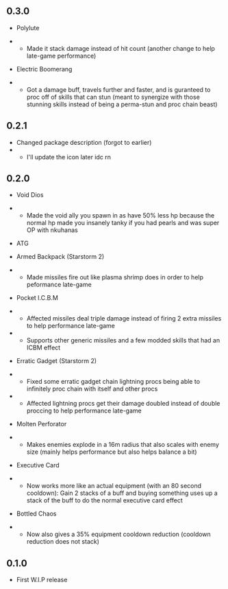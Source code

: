 ## 0.3.0

- Polylute
- - Made it stack damage instead of hit count (another change to help late-game performance)

- Electric Boomerang
- - Got a damage buff, travels further and faster, and is guranteed to proc off of skills that can stun (meant to synergize with those stunning skills instead of being a perma-stun and proc chain beast)

## 0.2.1

- Changed package description (forgot to earlier)
- - I'll update the icon later idc rn

## 0.2.0

- Void Dios
- - Made the void ally you spawn in as have 50% less hp because the normal hp made you insanely tanky if you had pearls and was super OP with nkuhanas

- ATG
- Armed Backpack (Starstorm 2)
- - Made missiles fire out like plasma shrimp does in order to help peformance late-game

- Pocket I.C.B.M
- - Affected missiles deal triple damage instead of firing 2 extra missiles to help performance late-game
- - Supports other generic missiles and a few modded skills that had an ICBM effect

- Erratic Gadget (Starstorm 2)
- - Fixed some erratic gadget chain lightning procs being able to infinitely proc chain with itself and other procs
- - Affected lightning procs get their damage doubled instead of double proccing to help performance late-game

- Molten Perforator
- - Makes enemies explode in a 16m radius that also scales with enemy size (mainly helps performance but also helps balance a bit)

- Executive Card
- - Now works more like an actual equipment (with an 80 second cooldown): Gain 2 stacks of a buff and buying something uses up a stack of the buff to do the normal executive card effect

- Bottled Chaos
- - Now also gives a 35% equipment cooldown reduction (cooldown reduction does not stack)

## 0.1.0

- First W.I.P release